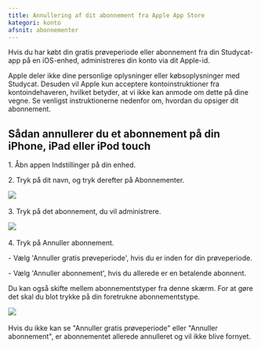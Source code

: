```yaml
---
title: Annullering af dit abonnement fra Apple App Store
kategori: konto
afsnit: abonnementer
---
```

Hvis du har købt din gratis prøveperiode eller abonnement fra din Studycat-app på en iOS-enhed, administreres din konto via dit Apple-id.



Apple deler ikke dine personlige oplysninger eller købsoplysninger med Studycat. Desuden vil Apple kun acceptere kontoinstruktioner fra kontoindehaveren, hvilket betyder, at vi ikke kan anmode om dette på dine vegne. Se venligst instruktionerne nedenfor om, hvordan du opsiger dit abonnement.



## Sådan annullerer du et abonnement på din iPhone, iPad eller iPod touch


1\. Åbn appen Indstillinger på din enhed.


2\. Tryk på dit navn, og tryk derefter på Abonnementer.


​![](/attachments/token/nCIncCXCjZuIPV648xYt0lib3/?name=apple_settings_subscriptions_01.PNG.png)​



3\. Tryk på det abonnement, du vil administrere.


​![](/attachments/token/snrsdRNd9mcFLX6QtMUDNOy3y/?name=apple_device-settings_subscriptions_01.PNG)​



4\. Tryk på Annuller abonnement.


\- Vælg 'Annuller gratis prøveperiode', hvis du er inden for din prøveperiode.


\- Vælg 'Annuller abonnement', hvis du allerede er en betalende abonnent.



Du kan også skifte mellem abonnementstyper fra denne skærm. For at gøre det skal du blot trykke på din foretrukne abonnementstype.


​![](/attachments/token/dSyv3ALuqCzNu7Rx7JG3JzBWr/?name=apple_device-settings_subscriptions_02.PNG)​



Hvis du ikke kan se "Annuller gratis prøveperiode" eller "Annuller abonnement", er abonnementet allerede annulleret og vil ikke blive fornyet.
